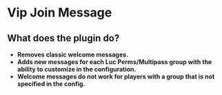 # Vip Join Message

## What does the plugin do?
- **Removes classic welcome messages.**
- **Adds new messages for each Luc Perms/Multipass group with the ability to customize in the configuration.**
- **Welcome messages do not work for players with a group that is not specified in the config.**

